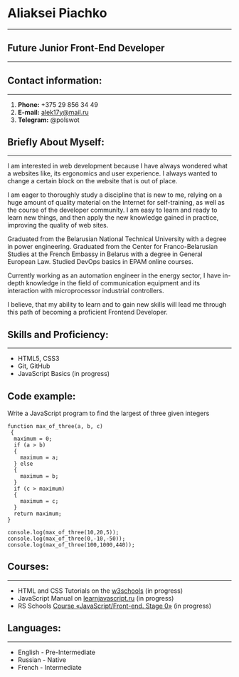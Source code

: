 # Aliaksei Piachko
---

## Future Junior Front-End Developer
---

## Contact information:
---

1. **Phone:** +375 29 856 34 49
2. **E-mail:** alek17y@mail.ru
3. **Telegram:** @polswot

## Briefly About Myself:
---

I am interested in web development because I have always wondered what a websites like, its ergonomics and user experience. I always wanted to change a certain block on the website that is out of place.

I am eager to thoroughly study a discipline that is new to me, relying on a huge amount of quality material on the Internet for self-training, as well as the course of the developer community. I am easy to learn and ready to learn new things, and then apply the new knowledge gained in practice, improving the quality of web sites.

Graduated from the Belarusian National Technical University with a degree in power engineering. Graduated from the Center for Franco-Belarusian Studies at the French Embassy in Belarus with a degree in General European Law. Studied DevOps basics in EPAM online courses.

Currently working as an automation engineer in the energy sector, I have in-depth knowledge in the field of communication equipment and its interaction with microprocessor industrial controllers.

I believe, that my ability to learn and to gain new skills will lead me through this path of becoming a proficient Frontend Developer.

## Skills and Proficiency:
---

- HTML5, CSS3
- Git, GitHub
- JavaScript Basics (in progress)

## Code example:

Write a JavaScript program to find the largest of three given integers

``` 
function max_of_three(a, b, c) 
 {
  maximum = 0;
  if (a > b)
  {
    maximum = a;
  } else
  {
    maximum = b;
  }
  if (c > maximum) 
  {
    maximum = c;
  }
  return maximum;
}

console.log(max_of_three(10,20,5));
console.log(max_of_three(0,-10,-50));
console.log(max_of_three(100,1000,440));

```

## Courses:
---

- HTML and CSS Tutorials on the [w3schools](https://my-learning.w3schools.com/) (in progress)
- JavaScript Manual on [learnjavascript.ru](https://learn.javascript.ru/) (in progress)
- RS Schools [Course «JavaScript/Front-end. Stage 0»](https://github.com/piachkoaliaksey) (in progress)

## Languages:
---

- English - Pre-Intermediate
- Russian - Native
- French - Intermediate


